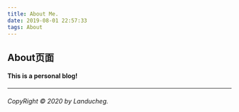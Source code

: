 ```yaml
---
title: About Me.
date: 2019-08-01 22:57:33
tags: About
---
```


## About页面

#### This is a personal blog!

---

###### CopyRight © 2020 by Landucheg.



